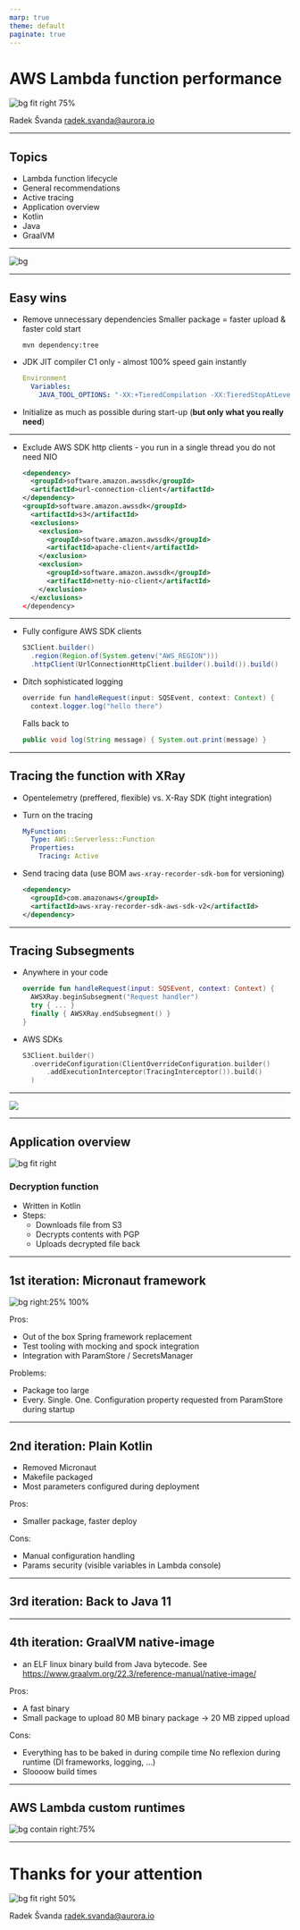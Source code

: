 ```yaml
---
marp: true
theme: default
paginate: true
---
```


# AWS Lambda function performance

![bg fit right 75%](../img/lambda-light.svg)

Radek Švanda <radek.svanda@aurora.io>

<!--
-->

----

## Topics

- Lambda function lifecycle
- General recommendations
- Active tracing
- Application overview
- Kotlin
- Java
- GraalVM

----

![bg](../img/lifecycle.png)

----

## Easy wins

- Remove unnecessary dependencies
  Smaller package = faster upload & faster cold start
  ```
  mvn dependency:tree
  ```

* JDK JIT compiler C1 only - almost 100% speed gain instantly
  ```yaml
  Environment
    Variables:
      JAVA_TOOL_OPTIONS: "-XX:+TieredCompilation -XX:TieredStopAtLevel=1"
  ```

* Initialize as much as possible during start-up (**but only what you really need**)

----

- Exclude AWS SDK http clients - you run in a single thread you do not need NIO

  ```xml
  <dependency>
    <groupId>software.amazon.awssdk</groupId>
    <artifactId>url-connection-client</artifactId>
  </dependency>
  <groupId>software.amazon.awssdk</groupId>
    <artifactId>s3</artifactId>
    <exclusions>
      <exclusion>
        <groupId>software.amazon.awssdk</groupId>
        <artifactId>apache-client</artifactId>
      </exclusion>
      <exclusion>
        <groupId>software.amazon.awssdk</groupId>
        <artifactId>netty-nio-client</artifactId>
      </exclusion>
    </exclusions>
  </dependency>
  ```

----

- Fully configure AWS SDK clients
  ```java
  S3Client.builder()
    .region(Region.of(System.getenv("AWS_REGION")))
    .httpClient(UrlConnectionHttpClient.builder().build()).build()
  ```

* Ditch sophisticated logging
  ```java
  override fun handleRequest(input: SQSEvent, context: Context) {
    context.logger.log("hello there")
  ```
  Falls back to
  ```java
  public void log(String message) { System.out.print(message) }
  ```

----

## Tracing the function with XRay

- Opentelemetry (preffered, flexible) vs. X-Ray SDK (tight integration)

* Turn on the tracing
  ```yaml
  MyFunction:
    Type: AWS::Serverless::Function
    Properties:
      Tracing: Active
  ```

* Send tracing data (use BOM `aws-xray-recorder-sdk-bom` for versioning)
  ```xml
  <dependency>
    <groupId>com.amazonaws</groupId>
    <artifactId>aws-xray-recorder-sdk-aws-sdk-v2</artifactId>
  </dependency>
  ```

----

## Tracing Subsegments

- Anywhere in your code
  ```kotlin
  override fun handleRequest(input: SQSEvent, context: Context) {
    AWSXRay.beginSubsegment("Request handler")
    try { ... }
    finally { AWSXRay.endSubsegment() }
  }
  ```

- AWS SDKs
  ```kotlin
  S3Client.builder()
    .overrideConfiguration(ClientOverrideConfiguration.builder()
        .addExecutionInterceptor(TracingInterceptor()).build()
    )
  ```

----

![](../img/timeline-preview.png)

----

## Application overview

![bg fit right](../img/pipeline-deployment.png)

### Decryption function

- Written in Kotlin
- Steps:
  - Downloads file from S3
  - Decrypts contents with PGP
  - Uploads decrypted file back

----

## 1st iteration: Micronaut framework

![bg right:25% 100%](../img/micronaut.png)

Pros:

- Out of the box Spring framework replacement
- Test tooling with mocking and spock integration
- Integration with ParamStore / SecretsManager

Problems:

- Package too large
- Every. Single. One. Configuration property requested from ParamStore during startup

----

## 2nd iteration: Plain Kotlin

- Removed Micronaut
- Makefile packaged
- Most parameters configured during deployment

Pros:

- Smaller package, faster deploy

Cons:

- Manual configuration handling
- Params security (visible variables in Lambda console)

----

## 3rd iteration: Back to Java 11

----

## 4th iteration: GraalVM native-image

- an ELF linux binary build from Java bytecode. See https://www.graalvm.org/22.3/reference-manual/native-image/

Pros:

- A fast binary
- Small package to upload
  80 MB binary package -> 20 MB zipped upload

Cons:

- Everything has to be baked in during compile time
  No reflexion during runtime (DI frameworks, logging, ...)
- Sloooow build times

----

## AWS Lambda custom runtimes

![bg contain right:75%](../charts/custom-runtime-lifecycle.svg)

----

# Thanks for your attention

![bg fit right 50%](../img/mug.jpg)

Radek Švanda
[radek.svanda@aurora.io](radek.svanda@aurora.io)
